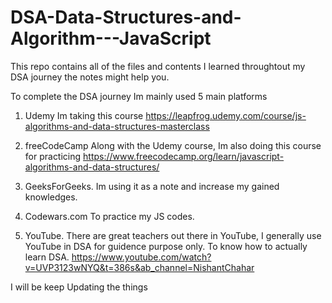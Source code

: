 # DSA-Data-Structures-and-Algorithm---JavaScript
This repo contains all of the files and contents I learned throughtout my DSA journey the notes might help you.

To complete the DSA journey Im mainly used 5
main platforms

1. Udemy
    Im taking this course https://leapfrog.udemy.com/course/js-algorithms-and-data-structures-masterclass
    
2. freeCodeCamp
    Along with the Udemy course, Im also doing this course for practicing https://www.freecodecamp.org/learn/javascript-algorithms-and-data-structures/

3. GeeksForGeeks.
    Im using it as a note and increase my gained knowledges.
 
4. Codewars.com
    To practice my JS codes.
    
5. YouTube.
    There are great teachers out there in YouTube, I generally use YouTube in DSA for guidence purpose only. To know how to actually learn DSA.
    https://www.youtube.com/watch?v=UVP3123wNYQ&t=386s&ab_channel=NishantChahar
 
 I will be keep Updating the things
